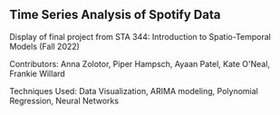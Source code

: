 Time Series Analysis of Spotify Data
----------

Display of final project from STA 344: Introduction to Spatio-Temporal Models (Fall 2022)

Contributors: Anna Zolotor, Piper Hampsch, Ayaan Patel, Kate O'Neal, Frankie Willard

Techniques Used: Data Visualization, ARIMA modeling, Polynomial Regression, Neural Networks
